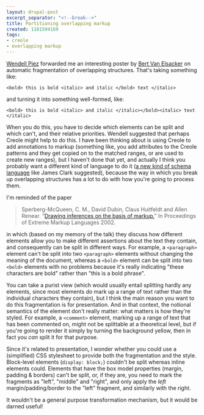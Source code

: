 ```yaml
---
layout: drupal-post
excerpt_separator: "<!--break-->"
title: Partitioning overlapping markup
created: 1181594169
tags:
- creole
- overlapping markup
---
```

[Wendell Piez][1] forwarded me an interesting poster by [Bert Van Elsacker][2] on automatic fragmentation of overlapping structures. That's taking something like:

    <bold> this is bold <italic> and italic </bold> text </italic>

and turning it into something well-formed, like:

    <bold> this is bold <italic> and italic </italic></bold><italic> text </italic>

[1]: http://www.piez.org/ "Wendell's Home Page"
[2]: http://www.huygensinstituut.knaw.nl/index.php?option=com_content&task=view&id=120&Itemid=57 "Bert Van Elsacker"

When you do this, you have to decide which elements can be split and which can't, and their relative priorities. Wendell suggested that perhaps Creole might help to do this. I have been thinking about is using Creole to add annotations to markup (something like, you add attributes to the Creole patterns and they get copied on to the matched ranges, or are used to create new ranges), but I haven't done that yet, and actually I think you probably want a different kind of language to do it ([a new kind of schema language][3] like James Clark suggested), because the way in which you break up overlapping structures has a lot to do with how you're going to process them.

[3]: http://blog.jclark.com/2007/04/do-we-need-new-kind-of-schema-language.html "James Clark: Do we need a new kind of schema language?"

<!--break-->

I'm reminded of the paper

> Sperberg-McQueen, C. M., David Dubin, Claus Huitfeldt and Allen Renear. “[Drawing inferences on the basis of markup.][4]” In Proceedings of Extreme Markup Languages 2002. 

[4]: http://www.idealliance.org/papers/extreme/proceedings/html/2002/CMSMcQ01/EML2002CMSMcQ01.html

in which (based on my memory of the talk) they discuss how different elements allow you to make different assertions about the text they contain, and consequently can be split in different ways. For example, a `<paragraph>` element can't be split into two `<paragraph>` elements without changing the meaning of the document, whereas a `<bold>` element can be split into two `<bold>` elements with no problems because it's really indicating "these characters are bold" rather than "this is a bold phrase".

You can take a purist view (which would usually entail splitting hardly any elements, since most elements *do* mark up a range of text rather than the individual characters they contain), but I think the main reason you want to do this fragmentation is for presentation. And in that context, the notional semantics of the element don't really matter: what matters is how they're styled. For example, a `<comment>` element, marking up a range of text that has been commented on, might not be splittable at a theoretical level, but if you're going to render it simply by turning the background yellow, then in fact you *can* split it for that purpose.

Since it's related to presentation, I wonder whether you could use a (simplified) CSS stylesheet to provide both the fragmentation and the style. Block-level elements (`display: block;`) couldn't be split whereas inline elements could. Elements that have the box model properties (margin, padding & borders) can't be split, or, if they are, you need to mark the fragments as "left", "middle" and "right", and only apply the *left* margin/padding/border to the "left" fragment, and similarly with the right.

It wouldn't be a general purpose transformation mechanism, but it would be darned useful!
